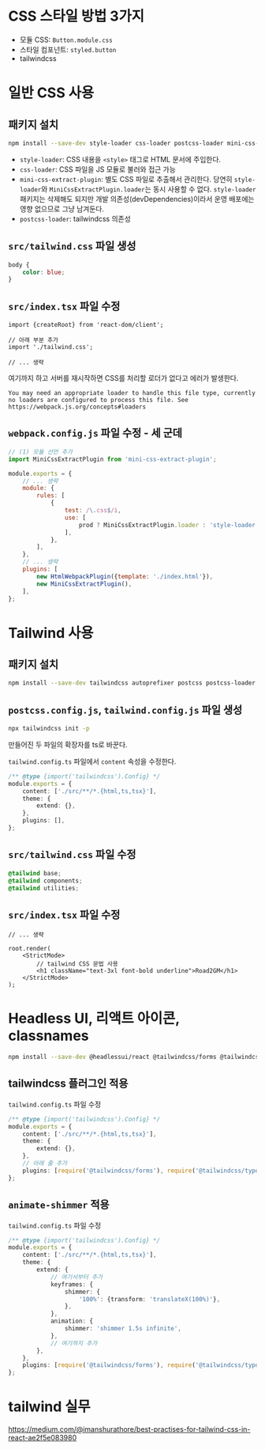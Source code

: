 # CSS 스타일 방법 3가지

- 모듈 CSS: `Button.module.css`
- 스타일 컴포넌트: `styled.button`
- tailwindcss

# 일반 CSS 사용

## 패키지 설치

```bash  
npm install --save-dev style-loader css-loader postcss-loader mini-css-extract-plugin
```

- `style-loader`: CSS 내용을 `<style>` 태그로 HTML 문서에 주입한다.
- `css-loader`: CSS 파일을 JS 모듈로 불러와 접근 가능
- `mini-css-extract-plugin`: 별도 CSS 파일로 추출해서 관리한다. 당연히 `style-loader`와 `MiniCssExtractPlugin.loader`는 동시 사용할 수 없다.
  `style-loader` 패키지는 삭제해도 되지만 개발 의존성(devDependencies)이라서 운영 배포에는 영향 없으므로 그냥 남겨둔다.
- `postcss-loader`: tailwindcss 의존성

## `src/tailwind.css` 파일 생성

```css  
body {
    color: blue;
}
```

## `src/index.tsx` 파일 수정

```tsx  
import {createRoot} from 'react-dom/client';

// 아래 부분 추가  
import './tailwind.css';

// ... 생략  
```

여기까지 하고 서버를 재시작하면 CSS를 처리할 로더가 없다고 에러가 발생한다.

```
You may need an appropriate loader to handle this file type, currently no loaders are configured to process this file. See https://webpack.js.org/concepts#loaders
```

## `webpack.config.js` 파일 수정 - 세 군데

```js  
// (1) 모듈 선언 추가
import MiniCssExtractPlugin from 'mini-css-extract-plugin';

module.exports = {
    // ... 생략
    module: {
        rules: [
            {
                test: /\.css$/i,
                use: [
                    prod ? MiniCssExtractPlugin.loader : 'style-loader', 'css-loader', 'postcss-loader',
                ],
            },
        ],
    },
    // ... 생략
    plugins: [
        new HtmlWebpackPlugin({template: './index.html'}),
        new MiniCssExtractPlugin(),
    ],
};
```  

# Tailwind 사용

## 패키지 설치

```bash  
npm install --save-dev tailwindcss autoprefixer postcss postcss-loader
```  

## `postcss.config.js`, `tailwind.config.js` 파일 생성

```bash  
npx tailwindcss init -p
```  

만들어진 두 파일의 확장자를 ts로 바꾼다.

`tailwind.config.ts` 파일에서 `content` 속성을 수정한다.

```ts  
/** @type {import('tailwindcss').Config} */
module.exports = {
    content: ['./src/**/*.{html,ts,tsx}'],
    theme: {
        extend: {},
    },
    plugins: [],
};
```

## `src/tailwind.css` 파일 수정

```css
@tailwind base;
@tailwind components;
@tailwind utilities;
```

## `src/index.tsx` 파일 수정

```tsx
// ... 생략

root.render(
    <StrictMode>
        // tailwind CSS 문법 사용
        <h1 className="text-3xl font-bold underline">Road2GM</h1>
    </StrictMode>
);
```

# Headless UI, 리액트 아이콘, classnames

```bash
npm install --save-dev @headlessui/react @tailwindcss/forms @tailwindcss/typography classnames react-icons
```

## tailwindcss 플러그인 적용

`tailwind.config.ts` 파일 수정

```ts
/** @type {import('tailwindcss').Config} */
module.exports = {
    content: ['./src/**/*.{html,ts,tsx}'],
    theme: {
        extend: {},
    },
    // 아래 줄 추가
    plugins: [require('@tailwindcss/forms'), require('@tailwindcss/typography')],
};
```

## `animate-shimmer` 적용

`tailwind.config.ts` 파일 수정

```ts
/** @type {import('tailwindcss').Config} */
module.exports = {
    content: ['./src/**/*.{html,ts,tsx}'],
    theme: {
        extend: {
            // 여기서부터 추가
            keyframes: {
                shimmer: {
                    '100%': {transform: 'translateX(100%)'},
                },
            },
            animation: {
                shimmer: 'shimmer 1.5s infinite',
            },
            // 여기까지 추가
        },
    },
    plugins: [require('@tailwindcss/forms'), require('@tailwindcss/typography')],
};
```

# tailwind 실무

https://medium.com/@imanshurathore/best-practises-for-tailwind-css-in-react-ae2f5e083980
